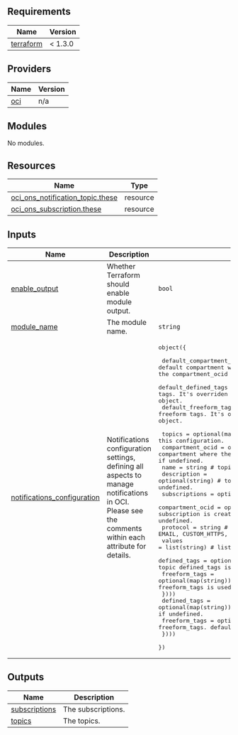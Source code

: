 ## Requirements

| Name | Version |
|------|---------|
| <a name="requirement_terraform"></a> [terraform](#requirement\_terraform) |  < 1.3.0 |

## Providers

| Name | Version |
|------|---------|
| <a name="provider_oci"></a> [oci](#provider\_oci) | n/a |

## Modules

No modules.

## Resources

| Name | Type |
|------|------|
| [oci_ons_notification_topic.these](https://registry.terraform.io/providers/oracle/oci/latest/docs/resources/ons_notification_topic) | resource |
| [oci_ons_subscription.these](https://registry.terraform.io/providers/oracle/oci/latest/docs/resources/ons_subscription) | resource |

## Inputs

| Name | Description | Type | Default | Required |
|------|-------------|------|---------|:--------:|
| <a name="input_enable_output"></a> [enable\_output](#input\_enable\_output) | Whether Terraform should enable module output. | `bool` | `true` | no |
| <a name="input_module_name"></a> [module\_name](#input\_module\_name) | The module name. | `string` | `"notifications"` | no |
| <a name="input_notifications_configuration"></a> [notifications\_configuration](#input\_notifications\_configuration) | Notifications configuration settings, defining all aspects to manage notifications in OCI. Please see the comments within each attribute for details. | <pre>object({<br><br>    default_compartment_ocid = string, # the default compartment where all resources are defined. It's overriden by the compartment_ocid attribute within each object.<br>    default_defined_tags   = optional(map(string)), # the default defined tags. It's overriden by the defined_tags attribute within each object.<br>    default_freeform_tags  = optional(map(string)), # the default freeform tags. It's overriden by the frreform_tags attribute within each object.<br><br>    topics = optional(map(object({ # the topics to manage in this configuration.<br>      compartment_ocid = optional(string) # the compartment where the topic is created. default_compartment_ocid is used if undefined.<br>      name = string # topic name<br>      description = optional(string) # topic description. Defaults to topic name if undefined.<br>      subscriptions = optional(list(object({<br>        compartment_ocid = optional(string) # the compartment where the subscription is created. The topic compartment_ocid is used if undefined.<br>        protocol = string # valid values (case insensitive): EMAIL, CUSTOM_HTTPS, PAGERDUTY, SLACK, ORACLE_FUNCTIONS, SMS<br>        values = list(string) # list of endpoint values, specific to each protocol.<br>        defined_tags = optional(map(string)) # subscription defined_tags. The topic defined_tags is used if undefined.<br>        freeform_tags = optional(map(string)) # subscription freeform_tags. The topic freeform_tags is used if undefined.<br>      })))<br>      defined_tags = optional(map(string)) # topic defined_tags. default_defined_tags is used if undefined.<br>      freeform_tags = optional(map(string)) # topic freeform_tags. default_freeform_tags is used if undefined.<br>    })))<br>  })</pre> | n/a | yes |

## Outputs

| Name | Description |
|------|-------------|
| <a name="output_subscriptions"></a> [subscriptions](#output\_subscriptions) | The subscriptions. |
| <a name="output_topics"></a> [topics](#output\_topics) | The topics. |
